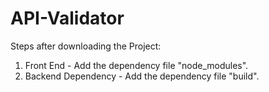 # API-Validator

Steps after downloading the Project:
1. Front End - Add the dependency file "node_modules".
2. Backend Dependency - Add the dependency file "build".

